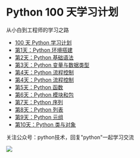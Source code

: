 # Python 100 天学习计划

从小白到工程师的学习之路

- [100 天 Python 学习计划](http://justdopython.com/python/2019/08/01/python-plan-100-day.html)
- [第1天：Python 环境搭建](http://justdopython.com/python/2019/08/01/python-001.html)
- [第2天：Python 基础语法](http://justdopython.com/python/2019/08/02/python-002.html)
- [第3天：Python 变量与数据类型](http://justdopython.com/python/2019/08/03/python-003.html)
- [第4天：Python 流程控制](http://justdopython.com/python/2019/08/04/python-004.html)
- [第4天：Python 流程控制](http://justdopython.com/python/2019/08/04/python-004.html)
- [第5天：Python 函数](http://justdopython.com/python/2019/08/08/python-005.html)
- [第6天：Python 模块和包](http://justdopython.com/python/2019/08/13/python-006.html)
- [第7天：Python 序列](http://www.justdopython.com/2019/09/01/python-007/)
- [第8天：Python 列表](http://www.justdopython.com/2019/09/03/python-008/)
- [第9天：Python 元组](http://www.justdopython.com/2019/09/09/python-tupple-009/)
- [第10天：Python 类与对象](http://www.justdopython.com/2019/09/10/python-class-010/)

关注公众号：python技术，回复"python"一起学习交流

![](http://favorites.ren/assets/images/python.jpg)
